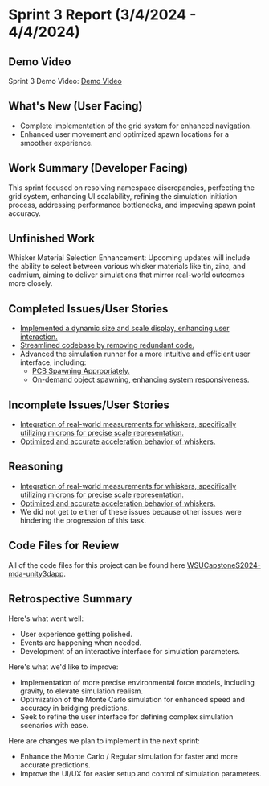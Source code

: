# Sprint 3 Report (3/4/2024 - 4/4/2024)

## Demo Video
Sprint 3 Demo Video: [Demo Video](https://youtu.be/iONjIvFagGM)   

## What's New (User Facing)
 * Complete implementation of the grid system for enhanced navigation.
 * Enhanced user movement and optimized spawn locations for a smoother experience.

## Work Summary (Developer Facing)
This sprint focused on resolving namespace discrepancies, perfecting the grid system, enhancing UI scalability, refining the simulation initiation process, addressing performance bottlenecks, and improving spawn point accuracy.

## Unfinished Work
Whisker Material Selection Enhancement: Upcoming updates will include the ability to select between various whisker materials like tin, zinc, and cadmium, aiming to deliver simulations that mirror real-world outcomes more closely.

## Completed Issues/User Stories
  * [Implemented a dynamic size and scale display, enhancing user interaction.](https://github.com/WSUCptSCapstone-S24-F24/-mda-unity3dapp-/issues/4)
  * [Streamlined codebase by removing redundant code.](https://github.com/WSUCptSCapstone-S24-F24/-mda-unity3dapp-/issues/26)
  * Advanced the simulation runner for a more intuitive and efficient user interface, including: 
     * [PCB Spawning Appropriately.](https://github.com/WSUCptSCapstone-S24-F24/-mda-unity3dapp-/issues/12)
     * [On-demand object spawning, enhancing system responsiveness.](https://github.com/WSUCptSCapstone-S24-F24/-mda-unity3dapp-/issues/14)

## Incomplete Issues/User Stories
  * [Integration of real-world measurements for whiskers, specifically utilizing microns for precise scale representation.](https://github.com/WSUCptSCapstone-S24-F24/-mda-unity3dapp-/issues/17)
  * [Optimized and accurate acceleration behavior of whiskers.](https://github.com/WSUCptSCapstone-S24-F24/-mda-unity3dapp-/issues/24)

## Reasoning
  * [Integration of real-world measurements for whiskers, specifically utilizing microns for precise scale representation.](https://github.com/WSUCptSCapstone-S24-F24/-mda-unity3dapp-/issues/17)
  * [Optimized and accurate acceleration behavior of whiskers.](https://github.com/WSUCptSCapstone-S24-F24/-mda-unity3dapp-/issues/24)
  * We did not get to either of these issues because other issues were hindering the progression of this task.

## Code Files for Review
All of the code files for this project can be found here
 [WSUCapstoneS2024-mda-unity3dapp](https://github.com/WSUCptSCapstone-S24-F24/-mda-unity3dapp-).
 
## Retrospective Summary
Here's what went well:
  * User experience getting polished.
  * Events are happening when needed.
  * Development of an interactive interface for simulation parameters.  
   
Here's what we'd like to improve:
   * Implementation of more precise environmental force models, including gravity, to elevate simulation realism.
   * Optimization of the Monte Carlo simulation for enhanced speed and accuracy in bridging predictions.
   * Seek to refine the user interface for defining complex simulation scenarios with ease.
  
Here are changes we plan to implement in the next sprint:
   * Enhance the Monte Carlo / Regular simulation for faster and more accurate predictions.
   * Improve the UI/UX for easier setup and control of simulation parameters.
